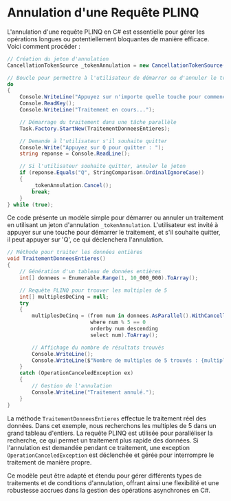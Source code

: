 # Annulation d'une Requête PLINQ

L'annulation d'une requête PLINQ en C# est essentielle pour gérer les opérations longues ou potentiellement bloquantes de manière efficace. Voici comment procéder :

```csharp
// Création du jeton d'annulation
CancellationTokenSource _tokenAnnulation = new CancellationTokenSource();

// Boucle pour permettre à l'utilisateur de démarrer ou d'annuler le traitement
do
{
    Console.WriteLine("Appuyez sur n'importe quelle touche pour commencer le traitement");
    Console.ReadKey();
    Console.WriteLine("Traitement en cours...");

    // Démarrage du traitement dans une tâche parallèle
    Task.Factory.StartNew(TraitementDonneesEntieres);

    // Demande à l'utilisateur s'il souhaite quitter
    Console.Write("Appuyez sur Q pour quitter : ");
    string reponse = Console.ReadLine();

    // Si l'utilisateur souhaite quitter, annuler le jeton
    if (reponse.Equals("Q", StringComparison.OrdinalIgnoreCase))
    {
        _tokenAnnulation.Cancel();
        break;
    }
} while (true);
```

Ce code présente un modèle simple pour démarrer ou annuler un traitement en utilisant un jeton d'annulation `_tokenAnnulation`. L'utilisateur est invité à appuyer sur une touche pour démarrer le traitement, et s'il souhaite quitter, il peut appuyer sur 'Q', ce qui déclenchera l'annulation.

```csharp
// Méthode pour traiter les données entières
void TraitementDonneesEntieres()
{
    // Génération d'un tableau de données entières
    int[] donnees = Enumerable.Range(1, 10_000_000).ToArray();

    // Requête PLINQ pour trouver les multiples de 5
    int[] multiplesDeCinq = null;
    try
    {
        multiplesDeCinq = (from num in donnees.AsParallel().WithCancellation(_tokenAnnulation.Token)
                           where num % 5 == 0
                           orderby num descending
                           select num).ToArray();

        // Affichage du nombre de résultats trouvés
        Console.WriteLine();
        Console.WriteLine($"Nombre de multiples de 5 trouvés : {multiplesDeCinq.Count()}");
    }
    catch (OperationCanceledException ex)
    {
        // Gestion de l'annulation
        Console.WriteLine("Traitement annulé.");
    }
}
```

La méthode `TraitementDonneesEntieres` effectue le traitement réel des données. Dans cet exemple, nous recherchons les multiples de 5 dans un grand tableau d'entiers. La requête PLINQ est utilisée pour paralléliser la recherche, ce qui permet un traitement plus rapide des données. Si l'annulation est demandée pendant ce traitement, une exception `OperationCanceledException` est déclenchée et gérée pour interrompre le traitement de manière propre.

Ce modèle peut être adapté et étendu pour gérer différents types de traitements et de conditions d'annulation, offrant ainsi une flexibilité et une robustesse accrues dans la gestion des opérations asynchrones en C#.